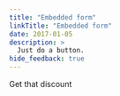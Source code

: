 ```yaml
---
title: "Embedded form"
linkTitle: "Embedded form"
date: 2017-01-05
description: >
  Just do a button.
hide_feedback: true
---
```


<script src="https://cdn.jsdelivr.net/npm/@sheerid/jslib@1.102.1/sheerid.js" integrity="sha256-4twAwy76jZ/IrDsAdvdIJL8AhLgp0ykGeT1ztEfb7Ks=" crossorigin="anonymous"></script>

<div id="my-container"></div>
<script>
  sheerId.loadInlineIframe(
    document.getElementById('my-container'),
    'https://services.sheerid.com/verify/62856b5af125ee46cfd7a1b2/',
  );
</script>

<a class="cool" onclick="displayVerification()">Get that discount</a>
<script>
  function displayVerification() {
    sheerId.loadInModal(
      'https://services.sheerid.com/verify/62856b5af125ee46cfd7a1b2/', {
        mobileRedirect: false,
      });
  }
</script>